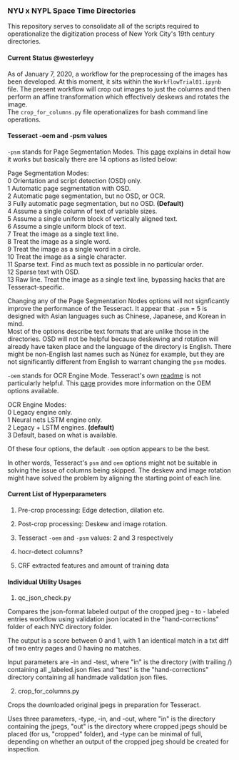 ### NYU x NYPL Space Time Directories
This repository serves to consolidate all of the scripts required to operationalize the digitization process of New York City's 19th century directories.  

#### Current Status @westerleyy
As of January 7, 2020, a workflow for the preprocessing of the images has been developed. At this moment, it sits within the `WorkflowTrial01.ipynb` file. The present workflow will crop out images to just the columns and then perform an affine transformation which effectively deskews and rotates the image.  
The `crop_for_columns.py` file operationalizes for bash command line operations.  
  
#### Tesseract -oem and -psm values  
`-psm` stands for Page Segmentation Modes. This [page](https://github.com/tesseract-ocr/tesseract/wiki/ImproveQuality#page-segmentation-method) explains in detail how it works but basically there are 14 options as listed below:  

Page Segmentation Modes:  
  0    Orientation and script detection (OSD) only.  
  1    Automatic page segmentation with OSD.  
  2    Automatic page segmentation, but no OSD, or OCR.  
  3    Fully automatic page segmentation, but no OSD. **(Default)**  
  4    Assume a single column of text of variable sizes.  
  5    Assume a single uniform block of vertically aligned text.  
  6    Assume a single uniform block of text.  
  7    Treat the image as a single text line.  
  8    Treat the image as a single word.  
  9    Treat the image as a single word in a circle.  
 10    Treat the image as a single character.  
 11    Sparse text. Find as much text as possible in no particular order.  
 12    Sparse text with OSD.  
 13    Raw line. Treat the image as a single text line, bypassing hacks that are Tesseract-specific.    
   
Changing any of the Page Segmentation Nodes options will not signficantly improve the performance of the Tesseract. It appear that `-psm` = 5 is designed with Asian languages such as Chinese, Japanese, and Korean in mind.   
Most of the options describe text formats that are unlike those in the directories. OSD will not be helpful because deskewing and rotation will already have taken place and the language of the directory is English. There might be non-English last names such as Núnez for example, but they are not significantly different from English to warrant changing the `psm` modes.  
  
`-oem` stands for OCR Engine Mode. Tesseract's own [readme](https://github.com/tesseract-ocr/tesseract/wiki/ReadMe) is not particularly helpful. This [page](https://www.learnopencv.com/deep-learning-based-text-recognition-ocr-using-tesseract-and-opencv/) provides more information on the OEM options available. 

OCR Engine Modes:  
  0    Legacy engine only.  
  1    Neural nets LSTM engine only.  
  2    Legacy + LSTM engines. **(default)**  
  3    Default, based on what is available.  
    
Of these four options, the default `-oem` option appears to be the best.  
  
In other words, Tesseract's `psm` and `oem` options might not be suitable in solving the issue of columns being skipped. The deskew and image rotation might have solved the problem by aligning the starting point of each line.   

#### Current List of Hyperparameters

1. Pre-crop processing: Edge detection, dilation etc. 

2. Post-crop processing: Deskew and image rotation.

3. Tesseract `-oem` and `-psm` values: 2 and 3 respectively 

4. hocr-detect columns?

5. CRF extracted features and amount of training data


#### Individual Utility Usages

1. qc_json_check.py

Compares the json-format labeled output of the cropped jpeg - to - labeled entries workflow using validation json located in the "hand-corrections" folder of each NYC directory folder.

The output is a score between 0 and 1, with 1 an identical match in a txt diff of two entry pages and 0 having no matches.

Input parameters are -in and -test, where "in" is the directory (with trailing /) containing all _labeled.json files and "test" is the "hand-corrections" directory containing all handmade validation json files.

2. crop_for_columns.py

Crops the downloaded original jpegs in preparation for Tesseract.

Uses three parameters, -type, -in, and -out, where "in" is the directory containing the jpegs, "out" is the directory where cropped jpegs should be placed (for us, "cropped" folder), and -type can be minimal of full, depending on whether an output of the cropped jpeg should be created for inspection.
